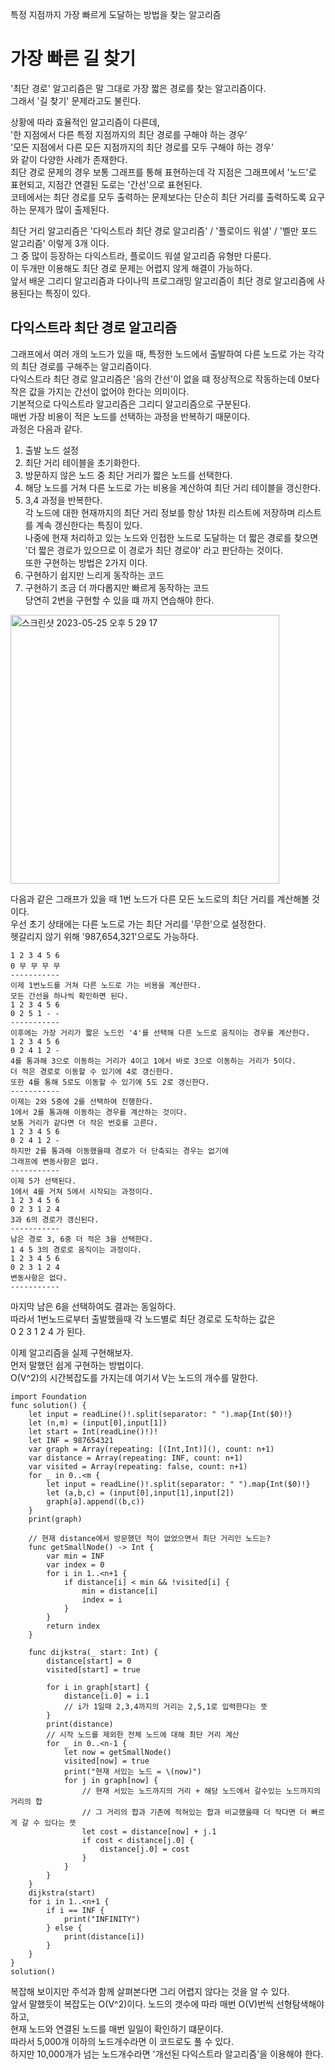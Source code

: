 특정 지점까지 가장 빠르게 도달하는 방법을 찾는 알고리즘   
# 가장 빠른 길 찾기
'최단 경로' 알고리즘은 말 그대로 가장 짧은 경로를 찾는 알고리즘이다.   
그래서 '길 찾기' 문제라고도 불린다.   
   
상황에 따라 효율적인 알고리즘이 다른데,   
'한 지점에서 다른 특정 지점까지의 최단 경로를 구해야 하는 경우'   
'모든 지점에서 다른 모든 지점까지의 최단 경로를 모두 구해야 하는 경우'   
와 같이 다양한 사례가 존재한다.   
최단 경로 문제의 경우 보통 그래프를 통해 표현하는데 각 지점은 그래프에서 '노드'로 표현되고, 지점간 연결된 도로는 '간선'으로 표현된다.   
코테에서는 최단 경로를 모두 출력하는 문제보다는 단순히 최단 거리를 출력하도록 요구하는 문제가 많이 출제된다.   
   
최단 거리 알고리즘은 '다익스트라 최단 경로 알고리즘' / '플로이드 워셜' / '벨만 포드 알고리즘' 이렇게 3개 이다.   
그 중 많이 등장하는 다익스트라, 플로이드 워셜 알고리즘 유형만 다룬다.   
이 두개만 이용해도 최단 경로 문제는 어렵지 않게 해결이 가능하다.   
앞서 배운 그리디 알고리즘과 다이나믹 프로그래밍 알고리즘이 최단 경로 알고리즘에 사용된다는 특징이 있다.   
   
## 다익스트라 최단 경로 알고리즘
그래프에서 여러 개의 노드가 있을 때, 특정한 노드에서 출발하여 다른 노드로 가는 각각의 최단 경로를 구해주는 알고리즘이다.   
다익스트라 최단 경로 알고리즘은 '음의 간선'이 없을 떄 정상적으로 작동하는데 0보다 작은 값을 가지는 간선이 없어야 한다는 의미이다.   
기본적으로 다익스트라 알고리즘은 그리디 알고리즘으로 구분된다.   
매번 가장 비용이 적은 노드를 선택하는 과정을 반복하기 때문이다.   
과정은 다음과 같다.   
1. 출발 노드 설정   
2. 최단 거리 테이블을 초기화한다.   
3. 방문하지 않은 노드 중 최단 거리가 짧은 노드를 선택한다.   
4. 해당 노드를 거쳐 다른 노드로 가는 비용을 계산하여 최단 거리 테이블을 갱신한다.   
5. 3,4 과정을 반복한다.   
각 노드에 대한 현재까지의 최단 거리 정보를 항상 1차원 리스트에 저장하며 리스트를 계속 갱신한다는 특징이 있다.   
나중에 현재 처리하고 있는 노드와 인접한 노드로 도달하는 더 짧은 경로를 찾으면 '더 짧은 경로가 있으므로 이 경로가 최단 경로야' 라고 판단하는 것이다.   
또한 구현하는 방법은 2가지 이다.   
1. 구현하기 쉽지만 느리게 동작하는 코드   
2. 구현하기 조금 더 까다롭지만 빠르게 동작하는 코드   
당연히 2번을 구현할 수 있을 떄 까지 연습해야 한다.   
   
<img width="430" alt="스크린샷 2023-05-25 오후 5 29 17" src="https://github.com/ww5702/Coding_Test/assets/60501045/b759a30a-9bc3-4a31-9f44-5570aa25f13a">   
   
다음과 같은 그래프가 있을 때 1번 노드가 다른 모든 노드로의 최단 거리를 계산해볼 것이다.   
우선 초기 상태에는 다른 노드로 가는 최단 거리를 '무한'으로 설정한다.   
헷갈리지 않기 위해 '987,654,321'으로도 가능하다.   
```
1 2 3 4 5 6   
0 무 무 무 무   
-----------   
이제 1번노드를 거쳐 다른 노드로 가는 비용을 계산한다.   
모든 간선을 하나씩 확인하면 된다.   
1 2 3 4 5 6   
0 2 5 1 - -   
-----------   
이후에는 가장 거리가 짧은 노드인 '4'를 선택해 다른 노드로 움직이는 경우를 계산한다.   
1 2 3 4 5 6
0 2 4 1 2 -   
4를 통과해 3으로 이동하는 거리가 4이고 1에서 바로 3으로 이동하는 거리가 5이다.   
더 적은 경로로 이동할 수 있기에 4로 갱신한다.   
또한 4를 통해 5로도 이동할 수 있기에 5도 2로 갱신한다.   
-----------   
이제는 2와 5중에 2를 선택하여 진행한다.   
1에서 2를 통과해 이동하는 경우를 계산하는 것이다.   
보통 거리가 같다면 더 작은 번호를 고른다.   
1 2 3 4 5 6   
0 2 4 1 2 -   
하지만 2를 통과해 이동했을때 경로가 더 단축되는 경우는 없기에   
그래프에 변동사항은 없다.   
-----------   
이제 5가 선택된다.   
1에서 4를 거쳐 5에서 시작되는 과정이다.   
1 2 3 4 5 6   
0 2 3 1 2 4   
3과 6의 경로가 갱신된다.   
-----------   
남은 경로 3, 6중 더 적은 3을 선택한다.   
1 4 5 3의 경로로 움직이는 과정이다.   
1 2 3 4 5 6   
0 2 3 1 2 4   
변동사항은 없다.   
-----------   
```
마지막 남은 6을 선택하여도 결과는 동일하다.   
따라서 1번노드로부터 출발했을때 각 노드별로 최단 경로로 도착하는 값은   
0 2 3 1 2 4 가 된다.   
   
이제 알고리즘을 실제 구현해보자.   
먼저 말했던 쉽게 구현하는 방법이다.   
O(V^2)의 시간복잡도를 가지는데 여기서 V는 노드의 개수를 말한다.   
```
import Foundation
func solution() {
    let input = readLine()!.split(separator: " ").map{Int($0)!}
    let (n,m) = (input[0],input[1])
    let start = Int(readLine()!)!
    let INF = 987654321
    var graph = Array(repeating: [(Int,Int)](), count: n+1)
    var distance = Array(repeating: INF, count: n+1)
    var visited = Array(repeating: false, count: n+1)
    for _ in 0..<m {
        let input = readLine()!.split(separator: " ").map{Int($0)!}
        let (a,b,c) = (input[0],input[1],input[2])
        graph[a].append((b,c))
    }
    print(graph)
    
    // 현재 distance에서 방문했던 적이 없었으면서 최단 거리인 노드는?
    func getSmallNode() -> Int {
        var min = INF
        var index = 0
        for i in 1..<n+1 {
            if distance[i] < min && !visited[i] {
                min = distance[i]
                index = i
            }
        }
        return index
    }
    
    func dijkstra(_ start: Int) {
        distance[start] = 0
        visited[start] = true
        
        for i in graph[start] {
            distance[i.0] = i.1
            // i가 1일때 2,3,4까지의 거리는 2,5,1로 입력한다는 뜻
        }
        print(distance)
        // 시작 노드를 제외한 전체 노드에 대해 최단 거리 계산
        for _ in 0..<n-1 {
            let now = getSmallNode()
            visited[now] = true
            print("현재 서있는 노드 = \(now)")
            for j in graph[now] {
                // 현재 서있는 노드까지의 거리 + 해당 노드에서 갈수있는 노드까지의 거리의 합
                // 그 거리의 합과 기존에 적혀있는 합과 비교했을때 더 작다면 더 빠르게 갈 수 있다는 뜻
                let cost = distance[now] + j.1
                if cost < distance[j.0] {
                    distance[j.0] = cost
                }
            }
        }
    }
    dijkstra(start)
    for i in 1..<n+1 {
        if i == INF {
            print("INFINITY")
        } else {
            print(distance[i])
        }
    }
}
solution()

```
복잡해 보이지만 주석과 함께 살펴본다면 그리 어렵지 않다는 것을 알 수 있다.   
앞서 말했듯이 복잡도는 O(V^2)이다. 노드의 갯수에 따라 매번 O(V)번씩 선형탐색해야하고,   
현재 노드와 연결된 노드를 매번 일일이 확인하기 떄문이다.   
따라서 5,000개 이하의 노드개수라면 이 코드로도 풀 수 있다.   
하지만 10,000개가 넘는 노드개수라면 '개선된 다익스트라 알고리즘'을 이용해야 한다.   

